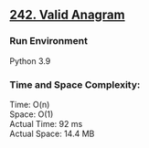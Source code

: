 ## [242. Valid Anagram](https://leetcode.com/problems/valid-anagram/)

### Run Environment
Python 3.9

### Time and Space Complexity:
Time: O(n)  
Space: O(1)  
Actual Time: 92 ms  
Actual Space: 14.4 MB

